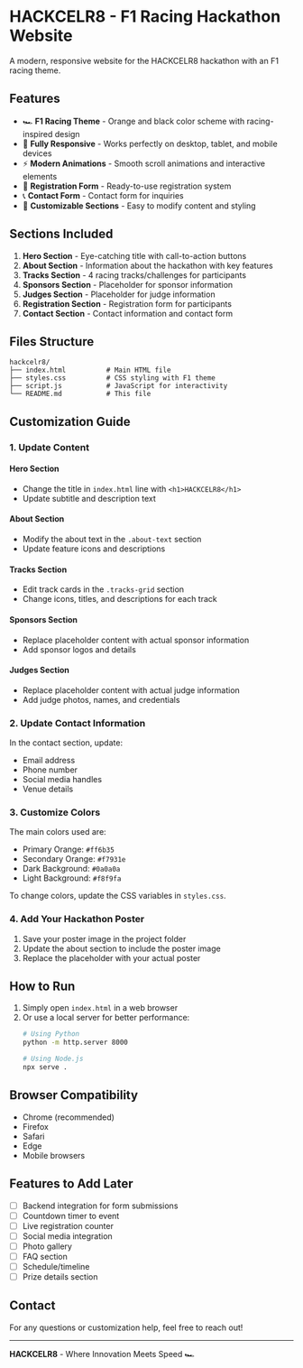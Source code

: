 # HACKCELR8 - F1 Racing Hackathon Website

A modern, responsive website for the HACKCELR8 hackathon with an F1 racing theme.

## Features

- 🏎️ **F1 Racing Theme** - Orange and black color scheme with racing-inspired design
- 📱 **Fully Responsive** - Works perfectly on desktop, tablet, and mobile devices
- ⚡ **Modern Animations** - Smooth scroll animations and interactive elements
- 📝 **Registration Form** - Ready-to-use registration system
- 📞 **Contact Form** - Contact form for inquiries
- 🎨 **Customizable Sections** - Easy to modify content and styling

## Sections Included

1. **Hero Section** - Eye-catching title with call-to-action buttons
2. **About Section** - Information about the hackathon with key features
3. **Tracks Section** - 4 racing tracks/challenges for participants
4. **Sponsors Section** - Placeholder for sponsor information
5. **Judges Section** - Placeholder for judge information
6. **Registration Section** - Registration form for participants
7. **Contact Section** - Contact information and contact form

## Files Structure

```
hackcelr8/
├── index.html          # Main HTML file
├── styles.css          # CSS styling with F1 theme
├── script.js           # JavaScript for interactivity
└── README.md           # This file
```

## Customization Guide

### 1. Update Content

#### Hero Section
- Change the title in `index.html` line with `<h1>HACKCELR8</h1>`
- Update subtitle and description text

#### About Section
- Modify the about text in the `.about-text` section
- Update feature icons and descriptions

#### Tracks Section
- Edit track cards in the `.tracks-grid` section
- Change icons, titles, and descriptions for each track

#### Sponsors Section
- Replace placeholder content with actual sponsor information
- Add sponsor logos and details

#### Judges Section
- Replace placeholder content with actual judge information
- Add judge photos, names, and credentials

### 2. Update Contact Information

In the contact section, update:
- Email address
- Phone number
- Social media handles
- Venue details

### 3. Customize Colors

The main colors used are:
- Primary Orange: `#ff6b35`
- Secondary Orange: `#f7931e`
- Dark Background: `#0a0a0a`
- Light Background: `#f8f9fa`

To change colors, update the CSS variables in `styles.css`.

### 4. Add Your Hackathon Poster

1. Save your poster image in the project folder
2. Update the about section to include the poster image
3. Replace the placeholder with your actual poster

## How to Run

1. Simply open `index.html` in a web browser
2. Or use a local server for better performance:
   ```bash
   # Using Python
   python -m http.server 8000
   
   # Using Node.js
   npx serve .
   ```

## Browser Compatibility

- Chrome (recommended)
- Firefox
- Safari
- Edge
- Mobile browsers

## Features to Add Later

- [ ] Backend integration for form submissions
- [ ] Countdown timer to event
- [ ] Live registration counter
- [ ] Social media integration
- [ ] Photo gallery
- [ ] FAQ section
- [ ] Schedule/timeline
- [ ] Prize details section

## Contact

For any questions or customization help, feel free to reach out!

---

**HACKCELR8** - Where Innovation Meets Speed 🏎️
